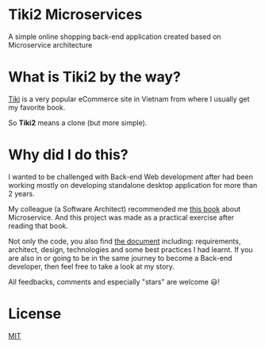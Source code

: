 # Tiki2 Microservices
A simple online shopping back-end application created based on Microservice architecture

# What is Tiki2 by the way?
[Tiki](https://tiki.vn) is a very popular eCommerce site in Vietnam from where I usually get my favorite book.

So **Tiki2** means a clone (but more simple).

# Why did I do this?
I wanted to be challenged with Back-end Web development after had been working mostly on developing standalone desktop application for more than 2 years. 

My colleague (a Software Architect) recommended me [this book](https://www.manning.com/books/microservices-in-net-core) about Microservice. And this project was made as a practical exercise after reading that book. 

Not only the code, you also find [the document](https://github.com/johnlemon93/tiki2-uservices/wiki) including: requirements, architect, design, technologies and some best practices I had learnt. If you are also in or going to be in the same journey to become a Back-end developer, then feel free to take a look at my story.

All feedbacks, comments and especially "stars" are welcome :smiley:!

# License
[MIT](https://opensource.org/licenses/MIT)
